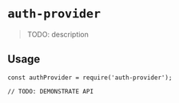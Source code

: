 # `auth-provider`

> TODO: description

## Usage

```
const authProvider = require('auth-provider');

// TODO: DEMONSTRATE API
```

